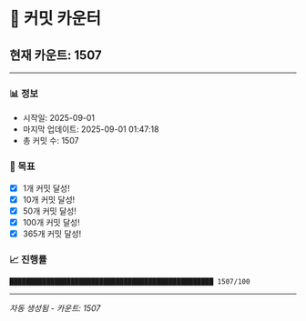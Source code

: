 # 🔢 커밋 카운터

## 현재 카운트: 1507

---

### 📊 정보
- 시작일: 2025-09-01
- 마지막 업데이트: 2025-09-01 01:47:18
- 총 커밋 수: 1507

### 🎯 목표
- [x] 1개 커밋 달성!
- [x] 10개 커밋 달성!
- [x] 50개 커밋 달성!
- [x] 100개 커밋 달성!
- [x] 365개 커밋 달성!

### 📈 진행률
```
██████████████████████████████████████████████████ 1507/100
```

---
*자동 생성됨 - 카운트: 1507*
